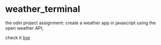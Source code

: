 # weather_terminal
the odin project assignment: create a weather app in javascript using the open weather API;

check it [live](https://timothy-taylor.github.io/weather_terminal/)
